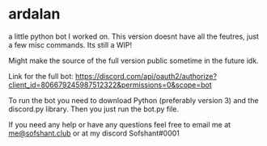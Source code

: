 # ardalan
a little python bot I worked on.
This version doesnt have all the feutres, just a few misc commands. Its still a WIP!

Might make the source of the full version public sometime in the future idk.

Link for the full bot: https://discord.com/api/oauth2/authorize?client_id=806679245987512322&permissions=0&scope=bot

To run the bot you need to download Python (preferably version 3) and the discord.py library. Then you just run the bot.py file.

If you need any help or have any questions feel free to email me at me@sofshant.club or at my discord Sofshant#0001
